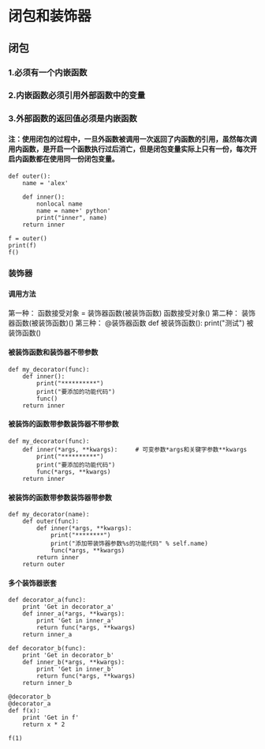 # 闭包和装饰器

## 闭包

### 1.必须有一个内嵌函数

### 2.内嵌函数必须引用外部函数中的变量

### 3.外部函数的返回值必须是内嵌函数

#### 注：使用闭包的过程中，一旦外函数被调用一次返回了内函数的引用，虽然每次调用内函数，是开启一个函数执行过后消亡，但是闭包变量实际上只有一份，每次开启内函数都在使用同一份闭包变量。

```
def outer():
    name = 'alex'
​
    def inner():
        nonlocal name
        name = name+' python'
        print("inner", name)
    return inner
    
f = outer()
print(f)
f()
```

### 装饰器

#### 调用方法

第一种： 函数接受对象 = 装饰器函数(被装饰函数) 函数接受对象() 第二种： 装饰器函数(被装饰函数)() 第三种： @装饰器函数 def 被装饰函数(): print("测试") 被装饰函数()

#### 被装饰函数和装饰器不带参数

```
def my_decorator(func):
    def inner():
        print("**********")
        print("要添加的功能代码")
        func()
    return inner
```

#### 被装饰的函数带参数装饰器不带参数

```
def my_decorator(func):
    def inner(*args, **kwargs):     # 可变参数*args和关键字参数**kwargs
        print("**********")
        print("要添加的功能代码")
        func(*args, **kwargs)
    return inner
```

#### 被装饰的函数带参数装饰器带参数

```
def my_decorator(name):
    def outer(func):
        def inner(*args, **kwargs):
            print("********")
            print("添加带装饰器参数%s的功能代码" % self.name)
            func(*args, **kwargs)
        return inner
    return outer
```

#### 多个装饰器嵌套

```
def decorator_a(func):
    print 'Get in decorator_a'
    def inner_a(*args, **kwargs):
        print 'Get in inner_a'
        return func(*args, **kwargs)
    return inner_a
​
def decorator_b(func):
    print 'Get in decorator_b'
    def inner_b(*args, **kwargs):
        print 'Get in inner_b'
        return func(*args, **kwargs)
    return inner_b
​
@decorator_b
@decorator_a
def f(x):
    print 'Get in f'
    return x * 2
​
f(1)
```
